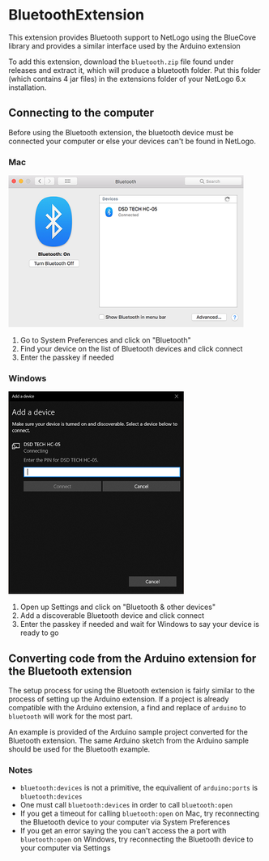 # BluetoothExtension
This extension provides Bluetooth support to NetLogo using the BlueCove library and provides a similar interface used by the Arduino extension

To add this extension, download the `bluetooth.zip` file found under releases and extract it, which will produce a bluetooth folder.   Put this folder (which contains 4 jar files) in the extensions folder of your NetLogo 6.x installation.

## Connecting to the computer
Before using the Bluetooth extension, the bluetooth device must be connected your computer or else your devices can't be found in NetLogo.
### Mac
![](images/MacBluetooth.png)
1. Go to System Preferences and click on "Bluetooth"
2. Find your device on the list of Bluetooth devices and click connect
3. Enter the passkey if needed
### Windows
![](images/WindowsBluetooth.png)
1. Open up Settings and click on "Bluetooth & other devices"
2. Add a discoverable Bluetooth device and click connect
3. Enter the passkey if needed and wait for Windows to say your device is ready to go

## Converting code from the Arduino extension for the Bluetooth extension 
The setup process for using the Bluetooth extension is fairly similar to the process of setting up the Arduino extension. If a project is already compatible with the Arduino extension, a find and replace of `arduino` to `bluetooth` will work for the most part.

An example is provided of the Arduino sample project converted for the Bluetooth extension. The same Arduino sketch from the Arduino sample should be used for the Bluetooth example.

### Notes
* `bluetooth:devices` is not a primitive, the equivalient of `arduino:ports` is `bluetooth:devices`
* One must call `bluetooth:devices` in order to call `bluetooth:open` 
* If you get a timeout for calling `bluetooth:open` on Mac, try reconnecting the Bluetooth device to your computer via System Preferences
* If you get an error saying the you can't access the a port with `bluetooth:open` on Windows, try reconnecting the Bluetooth device to your computer via Settings
